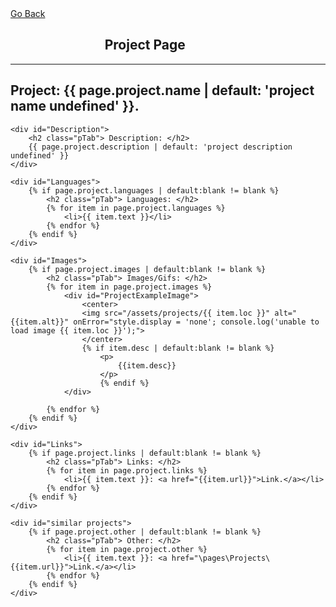 <link rel="stylesheet" href="/assets/css/projectPages.css">

<!-- i dont reall like this, perhaps just a link back to a general projects page? -->
<section id="Links" class="clearfix">
	<a href="" class="button" onclick="goBack()">Go Back</a>
	<!--<h1 style="padding-left:3.5em"> Project Page </h1>-->
    <center>
	<h1 style="padding-right:3.5em"> Project Page </h1>
    </center>
	<script>
		function goBack() {
			window.history.back();
		}
	</script>
	
</section>
<hr>
<div id="ProjectPage">
    <div id="ProjectName">
        <h2> Project: {{ page.project.name | default: 'project name undefined' }}. </h2>
    </div>

    
	<div id="Description">
        <h2 class="pTab"> Description: </h2>	
		{{ page.project.description | default: 'project description undefined' }}
	</div>
    
    <div id="Languages">
        {% if page.project.languages | default:blank != blank %}
            <h2 class="pTab"> Languages: </h2>
            {% for item in page.project.languages %}
                <li>{{ item.text }}</li>
            {% endfor %}
        {% endif %}
    </div>
    
	<div id="Images">
        {% if page.project.images | default:blank != blank %}
            <h2 class="pTab"> Images/Gifs: </h2>	
            {% for item in page.project.images %}
                <div id="ProjectExampleImage">
                    <center>
                    <img src="/assets/projects/{{ item.loc }}" alt="{{item.alt}}" onError="style.display = 'none'; console.log('unable to load image {{ item.loc }}');">
                    </center>
                    {% if item.desc | default:blank != blank %}
                        <p>
                            {{item.desc}}
                        </p>
                        {% endif %}
                </div>
        
            {% endfor %}
        {% endif %}
	</div>
    
    <div id="Links">        
        {% if page.project.links | default:blank != blank %}
            <h2 class="pTab"> Links: </h2>
            {% for item in page.project.links %}
                <li>{{ item.text }}: <a href="{{item.url}}">Link.</a></li>
            {% endfor %}
        {% endif %}
	</div>
    
    <div id="similar projects">
        {% if page.project.other | default:blank != blank %}
            <h2 class="pTab"> Other: </h2>
            {% for item in page.project.other %}
                <li>{{ item.text }}: <a href="\pages\Projects\{{item.url}}">Link.</a></li>
            {% endfor %}
        {% endif %}
    </div>
</div>
